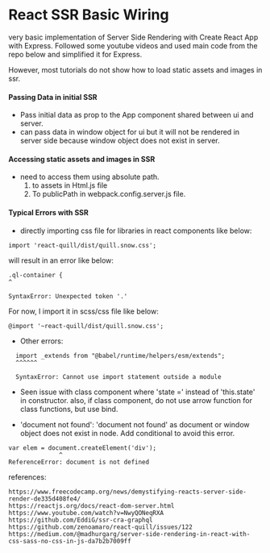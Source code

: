 # React SSR Basic Wiring
 very basic implementation of Server Side Rendering with Create React App with Express.
 Followed some youtube videos and used main code from the repo below and simplified it for Express.
 
 However, most tutorials do not show how to load static assets and images in ssr.
 
#### Passing Data in initial SSR
- Pass initial data as prop to the App component shared between ui and server.
- can pass data in window object for ui but it will not be rendered in server side because window object does not exist in server. 

#### Accessing static assets and images in SSR
- need to access them using absolute path.
  1. to assets in Html.js file
  2. To publicPath in webpack.config.server.js file.
 
#### Typical Errors with SSR

- directly importing css file for libraries in react components like below:
```
import 'react-quill/dist/quill.snow.css';
```
will result in an error like below:
```
.ql-container {
^

SyntaxError: Unexpected token '.'

```
For now, I import it in scss/css file like below:
```
@import '~react-quill/dist/quill.snow.css';
```

- Other errors:
```/Users/nobuyukifujioka/Documents/noby-coding/progress-maker-ui/node_modules/reactstrap/es/Button.js:1
  import _extends from "@babel/runtime/helpers/esm/extends";
  ^^^^^^
  
  SyntaxError: Cannot use import statement outside a module
```
 - Seen issue with class component where 'state =' instead of 'this.state' in constructor. also, if class component, do not use arrow function for class functions, but use bind.
 
 
 - 'document not found': 'document not found' as document or window object does not exist in node.  Add conditional to avoid this error.
 
 ```
 var elem = document.createElement('div');
               ^
 ReferenceError: document is not defined
```
 


references:
```
https://www.freecodecamp.org/news/demystifying-reacts-server-side-render-de335d408fe4/
https://reactjs.org/docs/react-dom-server.html
https://www.youtube.com/watch?v=NwyQONeqRXA
https://github.com/EddiG/ssr-cra-graphql
https://github.com/zenoamaro/react-quill/issues/122
https://medium.com/@madhurgarg/server-side-rendering-in-react-with-css-sass-no-css-in-js-da7b2b7009ff
```
